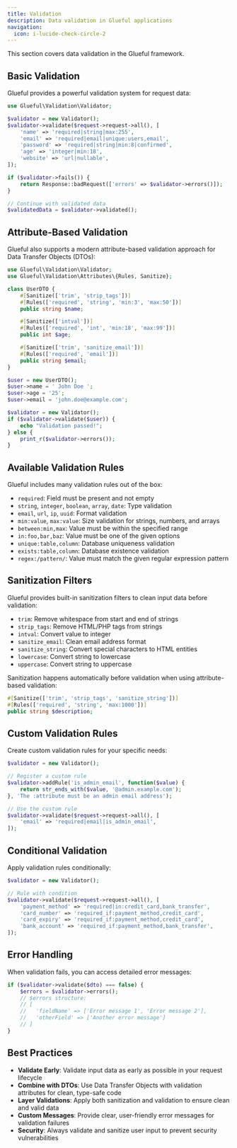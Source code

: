 ```yaml
---
title: Validation
description: Data validation in Glueful applications
navigation:
  icon: i-lucide-check-circle-2
---
```


This section covers data validation in the Glueful framework.

## Basic Validation

Glueful provides a powerful validation system for request data:

```php
use Glueful\Validation\Validator;

$validator = new Validator();
$validator->validate($request->request->all(), [
    'name' => 'required|string|max:255',
    'email' => 'required|email|unique:users,email',
    'password' => 'required|string|min:8|confirmed',
    'age' => 'integer|min:18',
    'website' => 'url|nullable',
]);

if ($validator->fails()) {
    return Response::badRequest(['errors' => $validator->errors()]);
}

// Continue with validated data
$validatedData = $validator->validated();
```

## Attribute-Based Validation

Glueful also supports a modern attribute-based validation approach for Data Transfer Objects (DTOs):

```php
use Glueful\Validation\Validator;
use Glueful\Validation\Attributes\{Rules, Sanitize};

class UserDTO {
    #[Sanitize(['trim', 'strip_tags'])]
    #[Rules(['required', 'string', 'min:3', 'max:50'])]
    public string $name;

    #[Sanitize(['intval'])]
    #[Rules(['required', 'int', 'min:18', 'max:99'])]
    public int $age;

    #[Sanitize(['trim', 'sanitize_email'])]
    #[Rules(['required', 'email'])]
    public string $email;
}

$user = new UserDTO();
$user->name = ' John Doe ';
$user->age = '25';
$user->email = 'john.doe@example.com';

$validator = new Validator();
if ($validator->validate($user)) {
    echo "Validation passed!";
} else {
    print_r($validator->errors());
}
```

## Available Validation Rules

Glueful includes many validation rules out of the box:

- `required`: Field must be present and not empty
- `string`, `integer`, `boolean`, `array`, `date`: Type validation
- `email`, `url`, `ip`, `uuid`: Format validation
- `min:value`, `max:value`: Size validation for strings, numbers, and arrays
- `between:min,max`: Value must be within the specified range
- `in:foo,bar,baz`: Value must be one of the given options
- `unique:table,column`: Database uniqueness validation
- `exists:table,column`: Database existence validation
- `regex:/pattern/`: Value must match the given regular expression pattern

## Sanitization Filters

Glueful provides built-in sanitization filters to clean input data before validation:

- `trim`: Remove whitespace from start and end of strings
- `strip_tags`: Remove HTML/PHP tags from strings
- `intval`: Convert value to integer
- `sanitize_email`: Clean email address format
- `sanitize_string`: Convert special characters to HTML entities
- `lowercase`: Convert string to lowercase
- `uppercase`: Convert string to uppercase

Sanitization happens automatically before validation when using attribute-based validation:

```php
#[Sanitize(['trim', 'strip_tags', 'sanitize_string'])]
#[Rules(['required', 'string', 'max:1000'])]
public string $description;
```

## Custom Validation Rules

Create custom validation rules for your specific needs:

```php
$validator = new Validator();

// Register a custom rule
$validator->addRule('is_admin_email', function($value) {
    return str_ends_with($value, '@admin.example.com');
}, 'The :attribute must be an admin email address');

// Use the custom rule
$validator->validate($request->request->all(), [
    'email' => 'required|email|is_admin_email',
]);
```

## Conditional Validation

Apply validation rules conditionally:

```php
$validator = new Validator();

// Rule with condition
$validator->validate($request->request->all(), [
    'payment_method' => 'required|in:credit_card,bank_transfer',
    'card_number' => 'required_if:payment_method,credit_card',
    'card_expiry' => 'required_if:payment_method,credit_card',
    'bank_account' => 'required_if:payment_method,bank_transfer',
]);
```

## Error Handling

When validation fails, you can access detailed error messages:

```php
if ($validator->validate($dto) === false) {
    $errors = $validator->errors();
    // $errors structure:
    // [
    //   'fieldName' => ['Error message 1', 'Error message 2'],
    //   'otherField' => ['Another error message']
    // ]
}
```

## Best Practices

- **Validate Early**: Validate input data as early as possible in your request lifecycle
- **Combine with DTOs**: Use Data Transfer Objects with validation attributes for clean, type-safe code
- **Layer Validations**: Apply both sanitization and validation to ensure clean and valid data
- **Custom Messages**: Provide clear, user-friendly error messages for validation failures
- **Security**: Always validate and sanitize user input to prevent security vulnerabilities
